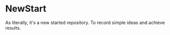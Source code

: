 # NewStart
As literally, it's a new started repository. To record simple ideas and achieve results.
